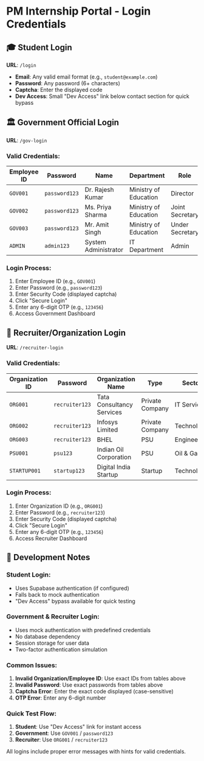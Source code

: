 # PM Internship Portal - Login Credentials

## 🎓 Student Login
**URL**: `/login`

- **Email**: Any valid email format (e.g., `student@example.com`)
- **Password**: Any password (6+ characters)
- **Captcha**: Enter the displayed code
- **Dev Access**: Small "Dev Access" link below contact section for quick bypass

## 🏛️ Government Official Login
**URL**: `/gov-login`

### Valid Credentials:
| Employee ID | Password | Name | Department | Role |
|-------------|----------|------|------------|------|
| `GOV001` | `password123` | Dr. Rajesh Kumar | Ministry of Education | Director |
| `GOV002` | `password123` | Ms. Priya Sharma | Ministry of Education | Joint Secretary |
| `GOV003` | `password123` | Mr. Amit Singh | Ministry of Education | Under Secretary |
| `ADMIN` | `admin123` | System Administrator | IT Department | Admin |

### Login Process:
1. Enter Employee ID (e.g., `GOV001`)
2. Enter Password (e.g., `password123`)
3. Enter Security Code (displayed captcha)
4. Click "Secure Login"
5. Enter any 6-digit OTP (e.g., `123456`)
6. Access Government Dashboard

## 🏢 Recruiter/Organization Login
**URL**: `/recruiter-login`

### Valid Credentials:
| Organization ID | Password | Organization Name | Type | Sector |
|----------------|----------|-------------------|------|--------|
| `ORG001` | `recruiter123` | Tata Consultancy Services | Private Company | IT Services |
| `ORG002` | `recruiter123` | Infosys Limited | Private Company | Technology |
| `ORG003` | `recruiter123` | BHEL | PSU | Engineering |
| `PSU001` | `psu123` | Indian Oil Corporation | PSU | Oil & Gas |
| `STARTUP001` | `startup123` | Digital India Startup | Startup | Technology |

### Login Process:
1. Enter Organization ID (e.g., `ORG001`)
2. Enter Password (e.g., `recruiter123`)
3. Enter Security Code (displayed captcha)
4. Click "Secure Login"
5. Enter any 6-digit OTP (e.g., `123456`)
6. Access Recruiter Dashboard

## 🔧 Development Notes

### Student Login:
- Uses Supabase authentication (if configured)
- Falls back to mock authentication
- "Dev Access" bypass available for quick testing

### Government & Recruiter Login:
- Uses mock authentication with predefined credentials
- No database dependency
- Session storage for user data
- Two-factor authentication simulation

### Common Issues:
1. **Invalid Organization/Employee ID**: Use exact IDs from tables above
2. **Invalid Password**: Use exact passwords from tables above
3. **Captcha Error**: Enter the exact code displayed (case-sensitive)
4. **OTP Error**: Enter any 6-digit number

### Quick Test Flow:
1. **Student**: Use "Dev Access" link for instant access
2. **Government**: Use `GOV001` / `password123`
3. **Recruiter**: Use `ORG001` / `recruiter123`

All logins include proper error messages with hints for valid credentials.
